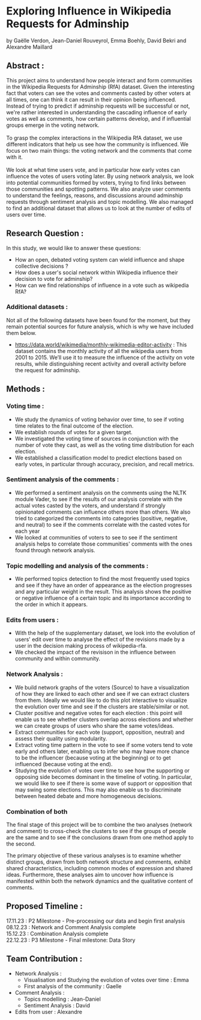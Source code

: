 # Exploring Influence in Wikipedia Requests for Adminship
by Gaëlle Verdon, Jean-Daniel Rouveyrol, Emma Boehly, David Bekri and Alexandre Maillard



## Abstract : 
This project aims to understand how people interact and form communities in the Wikipedia Requests for Adminship (RfA) dataset. Given the interesting fact that voters can see the votes and comments casted by other voters at all times, one can think it can result in their opinion being influenced. Instead of trying to predict if adminship requests will be successful or not, we're rather interested in understanding the cascading influence of early votes as well as comments, how certain patterns develop, and if influential groups emerge in the voting network.\
\
To grasp the complex interactions in the Wikipedia RfA dataset, we use different indicators that help us see how the community is influenced. We focus on two main things: the voting network and the comments that come with it.\
\
We look at what time users vote, and in particular how early votes can influence the votes of users voting later. By using network analysis, we look into potential communities formed by voters, trying to find links between those communities and spotting patterns. We also analyze user comments to understand the feelings, reasons, and discussions around adminship requests through sentiment analysis and topic modelling. We also managed to find an additional dataset that allows us to look at the number of edits of users over time.


## Research Question :
In this study, we would like to answer these questions:
- How an open, debated voting system can wield influence and shape collective decisions ? 
- How does a user's social network within Wikipedia influence their decision to vote for adminship?
- How can we find relationships of influence in a vote such as wikipedia RfA?

### Additional datasets :
Not all of the following datasets have been found for the moment, but they remain potential sources for future analysis, which is why we have included them below. 
- https://data.world/wikimedia/monthly-wikimedia-editor-activity : This dataset contains the monthly activity of all the wikipedia users from 2001 to 2015. We’ll use it to measure the influence of the activity on vote results, while distinguishing recent activity and overall activity before the request for adminship.


## Methods :

### Voting time :
- We study the dynamics of voting behavior over time, to see if voting time relates to the final outcome of the election.
- We establish rounds of votes for a given target.
- We investigated the voting time of sources in conjunction with the number of vote they cast, as well as the voting time distribution for each election.
- We established a classification model to predict elections based on early votes, in particular through accuracy, precision, and recall metrics.

### Sentiment analysis of the comments :
- We performed a sentiment analysis on the comments using the NLTK module Vader, to see if the results of our analysis correlate with the actual votes casted by the voters, and understand if strongly opinionated comments can influence others more than others. We also tried to categorized the comments into categories (positive, negative, and neutral) to see if the comments correlate with the casted votes for each year
- We looked at communities of voters to see to see if the sentiment analysis helps to correlate those communities' comments with the ones found through network analysis.

### Topic modelling and analysis of the comments :
- We performed topics detection to find the most frequently used topics and see if they have an order of appearance as the election progresses and any particular weight in the result. This analysis shows the positive or negative influence of a certain topic and its importance according to the order in which it appears. 
  
### Edits from users :
- With the help of the supplementary dataset, we look into the evolution of users' edit over time to analyse the effect of the revisions made by a user in the decision making process of wikipedia-rfa.
- We checked the impact of the revisison in the influence between community and within community. 

### Network Analysis : 
- We build network graphs of the voters (Source) to have a visualization of how they are linked to each other and see if we can extract clusters from them. Ideally we would like to do this plot interactive to visualize the evolution over time and see if the clusters are stable/similar or not.
- Cluster positive and negative votes for each election : this point will enable us to see whether clusters overlap across elections and whether we can create groups of users who share the same votes/ideas.
- Extract communities for each vote (support, opposition, neutral) and assess their quality using modularity.
- Extract voting time pattern in the vote to see if some voters tend to vote early and others later, enabling us to infer who may have more chance to be the influencer (because voting at the beginning) or to get influenced (because voting at the end).
- Studying the evolution of votes over time to see how the supporting or opposing side becomes dominant in the timeline of voting. In particular, we would like to see if there is some wave of support or opposition that may swing some elections. This may also enable us to discriminate between heated debate and more homogeneous decisions.

  
### Combination of both
The final stage of this project will be to combine the two analyses (network and comment) to cross-check the clusters to see if the groups of people are the same and to see if the conclusions drawn from one method apply to the second. 

The primary objective of these various analyses is to examine whether distinct groups, drawn from both network structure and comments, exhibit shared characteristics, including common modes of expression and shared ideas. Furthermore, these analyses aim to uncover how influence is manifested within both the network dynamics and the qualitative content of comments.



## Proposed Timeline :
17.11.23 : P2 Milestone - Pre-processing our data and begin first analysis\
08.12.23 : Network and Comment Analysis complete\
15.12.23 : Combination Analysis complete\
22.12.23 : P3 Milestone - Final milestone: Data Story

## Team Contribution : 
- Network Analysis :
  - Visualisation and Studying the evolution of votes over time : Emma
  - First analysis of the community : Gaelle
- Comment Analysis :
  - Topics modelling : Jean-Daniel
  - Sentiment Analysis : David
- Edits from user : Alexandre
